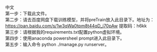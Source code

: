 中文  
第一步：下载此文件。    
第二步：请去百度网盘下载训练模型，并将preTrain放入此目录下。地址为： https://pan.baidu.com/s/1w3qWa0tpm8t44qD_i70pAw 提取码：h6kk  
第三步：请根据我的requirements.txt配置python虚拟环境。  
第四步：使用anaconda powersheel prompt进入此目录下。  
第五步：输入命令 python ./manage.py runserver。  
